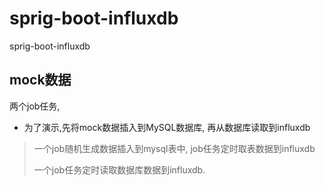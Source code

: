 # sprig-boot-influxdb
sprig-boot-influxdb


## mock数据
 两个job任务, 
* 为了演示,先将mock数据插入到MySQL数据库, 再从数据库读取到influxdb
 
>  一个job随机生成数据插入到mysql表中, job任务定时取表数据到influxdb
>   
>   一个job任务定时读取数据库数据到influxdb.






